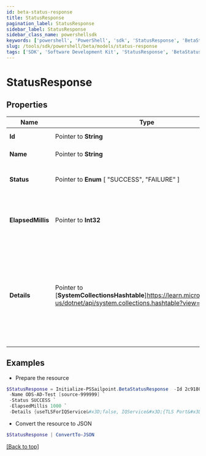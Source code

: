```yaml
---
id: beta-status-response
title: StatusResponse
pagination_label: StatusResponse
sidebar_label: StatusResponse
sidebar_class_name: powershellsdk
keywords: ['powershell', 'PowerShell', 'sdk', 'StatusResponse', 'BetaStatusResponse'] 
slug: /tools/sdk/powershell/beta/models/status-response
tags: ['SDK', 'Software Development Kit', 'StatusResponse', 'BetaStatusResponse']
---
```



# StatusResponse

## Properties

Name | Type | Description | Notes
------------ | ------------- | ------------- | -------------
**Id** |  Pointer to **String** | ID of the source | [optional] [readonly] 
**Name** |  Pointer to **String** | Name of the source | [optional] [readonly] 
**Status** |  Pointer to  **Enum** [  "SUCCESS",    "FAILURE" ] | The status of the health check. | [optional] [readonly] 
**ElapsedMillis** |  Pointer to **Int32** | The number of milliseconds spent on the entire request. | [optional] [readonly] 
**Details** |  Pointer to [**SystemCollectionsHashtable**]https://learn.microsoft.com/en-us/dotnet/api/system.collections.hashtable?view=net-9.0 | The document contains the results of the health check. The schema of this document depends on the type of source used.  | [optional] [readonly] 

## Examples

- Prepare the resource
```powershell
$StatusResponse = Initialize-PSSailpoint.BetaStatusResponse  -Id 2c91808568c529c60168cca6f90c1313 `
 -Name ODS-AD-Test [source-999999] `
 -Status SUCCESS `
 -ElapsedMillis 1000 `
 -Details {useTLSForIQService&#x3D;false, IQService&#x3D;{TLS Port&#x3D;0, .NET CLR Version&#x3D;4.0.30319.42000, SecondaryServiceStatus&#x3D;Running, Port&#x3D;5050, Host&#x3D;AUTOMATION-AD, Name&#x3D;IQService, IQServiceStatus&#x3D;Running, SecondaryService&#x3D;IQService-Instance1-Secondary, Version&#x3D;IQService Sep-2020, secondaryPort&#x3D;5051, OS Architecture&#x3D;AMD64, Operating System&#x3D;Microsoft Windows Server 2012 R2 Standard, highestDotNetVersion&#x3D;4.8 or later, Build Time&#x3D;09/22/2020 06:34 AM -0500}, IQServiceClientAuthEnabled&#x3D;false, requestProcessedOn&#x3D;1/19/2021 1:47:14 PM}
```

- Convert the resource to JSON
```powershell
$StatusResponse | ConvertTo-JSON
```


[[Back to top]](#) 

